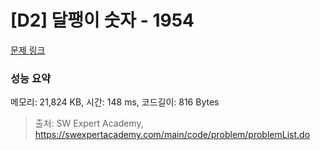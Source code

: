 # [D2] 달팽이 숫자 - 1954 

[문제 링크](https://swexpertacademy.com/main/code/problem/problemDetail.do?contestProbId=AV5PobmqAPoDFAUq) 

### 성능 요약

메모리: 21,824 KB, 시간: 148 ms, 코드길이: 816 Bytes



> 출처: SW Expert Academy, https://swexpertacademy.com/main/code/problem/problemList.do